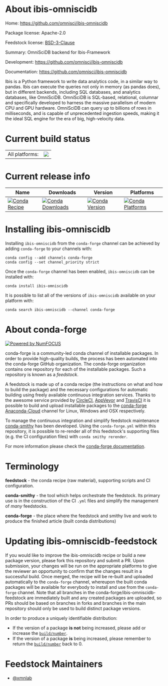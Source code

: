 About ibis-omniscidb
====================

Home: https://github.com/omnisci/ibis-omniscidb

Package license: Apache-2.0

Feedstock license: [BSD-3-Clause](https://github.com/conda-forge/ibis-omniscidb-feedstock/blob/master/LICENSE.txt)

Summary: OmniSciDB backend for Ibis-Framework

Development: https://github.com/omnisci/ibis-omniscidb

Documentation: https://github.com/omnisci/ibis-omniscidb

Ibis is a Python framework to write data analytics code, in a similar way to pandas.
Ibis can execute the queries not only in memory (as pandas does), but in different backends,
including SQL databases, and analytics databases, like OmniSciDB.
OmniSciDB is SQL-based, relational, columnar and specifically developed to harness the massive
parallelism of modern CPU and GPU hardware. OmniSciDB can query up to billions of rows in
milliseconds, and is capable of unprecedented ingestion speeds, making it the ideal SQL engine
for the era of big, high-velocity data.


Current build status
====================


<table><tr><td>All platforms:</td>
    <td>
      <a href="https://dev.azure.com/conda-forge/feedstock-builds/_build/latest?definitionId=12093&branchName=master">
        <img src="https://dev.azure.com/conda-forge/feedstock-builds/_apis/build/status/ibis-omniscidb-feedstock?branchName=master">
      </a>
    </td>
  </tr>
</table>

Current release info
====================

| Name | Downloads | Version | Platforms |
| --- | --- | --- | --- |
| [![Conda Recipe](https://img.shields.io/badge/recipe-ibis--omniscidb-green.svg)](https://anaconda.org/conda-forge/ibis-omniscidb) | [![Conda Downloads](https://img.shields.io/conda/dn/conda-forge/ibis-omniscidb.svg)](https://anaconda.org/conda-forge/ibis-omniscidb) | [![Conda Version](https://img.shields.io/conda/vn/conda-forge/ibis-omniscidb.svg)](https://anaconda.org/conda-forge/ibis-omniscidb) | [![Conda Platforms](https://img.shields.io/conda/pn/conda-forge/ibis-omniscidb.svg)](https://anaconda.org/conda-forge/ibis-omniscidb) |

Installing ibis-omniscidb
=========================

Installing `ibis-omniscidb` from the `conda-forge` channel can be achieved by adding `conda-forge` to your channels with:

```
conda config --add channels conda-forge
conda config --set channel_priority strict
```

Once the `conda-forge` channel has been enabled, `ibis-omniscidb` can be installed with:

```
conda install ibis-omniscidb
```

It is possible to list all of the versions of `ibis-omniscidb` available on your platform with:

```
conda search ibis-omniscidb --channel conda-forge
```


About conda-forge
=================

[![Powered by
NumFOCUS](https://img.shields.io/badge/powered%20by-NumFOCUS-orange.svg?style=flat&colorA=E1523D&colorB=007D8A)](https://numfocus.org)

conda-forge is a community-led conda channel of installable packages.
In order to provide high-quality builds, the process has been automated into the
conda-forge GitHub organization. The conda-forge organization contains one repository
for each of the installable packages. Such a repository is known as a *feedstock*.

A feedstock is made up of a conda recipe (the instructions on what and how to build
the package) and the necessary configurations for automatic building using freely
available continuous integration services. Thanks to the awesome service provided by
[CircleCI](https://circleci.com/), [AppVeyor](https://www.appveyor.com/)
and [TravisCI](https://travis-ci.com/) it is possible to build and upload installable
packages to the [conda-forge](https://anaconda.org/conda-forge)
[Anaconda-Cloud](https://anaconda.org/) channel for Linux, Windows and OSX respectively.

To manage the continuous integration and simplify feedstock maintenance
[conda-smithy](https://github.com/conda-forge/conda-smithy) has been developed.
Using the ``conda-forge.yml`` within this repository, it is possible to re-render all of
this feedstock's supporting files (e.g. the CI configuration files) with ``conda smithy rerender``.

For more information please check the [conda-forge documentation](https://conda-forge.org/docs/).

Terminology
===========

**feedstock** - the conda recipe (raw material), supporting scripts and CI configuration.

**conda-smithy** - the tool which helps orchestrate the feedstock.
                   Its primary use is in the construction of the CI ``.yml`` files
                   and simplify the management of *many* feedstocks.

**conda-forge** - the place where the feedstock and smithy live and work to
                  produce the finished article (built conda distributions)


Updating ibis-omniscidb-feedstock
=================================

If you would like to improve the ibis-omniscidb recipe or build a new
package version, please fork this repository and submit a PR. Upon submission,
your changes will be run on the appropriate platforms to give the reviewer an
opportunity to confirm that the changes result in a successful build. Once
merged, the recipe will be re-built and uploaded automatically to the
`conda-forge` channel, whereupon the built conda packages will be available for
everybody to install and use from the `conda-forge` channel.
Note that all branches in the conda-forge/ibis-omniscidb-feedstock are
immediately built and any created packages are uploaded, so PRs should be based
on branches in forks and branches in the main repository should only be used to
build distinct package versions.

In order to produce a uniquely identifiable distribution:
 * If the version of a package **is not** being increased, please add or increase
   the [``build/number``](https://docs.conda.io/projects/conda-build/en/latest/resources/define-metadata.html#build-number-and-string).
 * If the version of a package **is** being increased, please remember to return
   the [``build/number``](https://docs.conda.io/projects/conda-build/en/latest/resources/define-metadata.html#build-number-and-string)
   back to 0.

Feedstock Maintainers
=====================

* [@xmnlab](https://github.com/xmnlab/)

